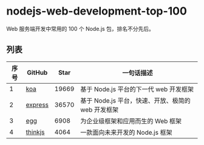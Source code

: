# nodejs-web-development-top-100
Web 服务端开发中常用的 100 个 Node.js 包，排名不分先后。

## 列表

| 序号 | GitHub | Star | 一句话描述 |
|---|---|---|---|
| 1 | [koa](https://github.com/koajs/koa) | 19669 | 基于 Node.js 平台的下一代 web 开发框架 |
| 2 | [express](https://github.com/expressjs/express) | 36570 | 基于 Node.js 平台，快速、开放、极简的 web 开发框架 |
| 3 | [egg](https://github.com/eggjs/egg) | 6908 | 为企业级框架和应用而生的 Web 框架 |
| 4 | [thinkjs](https://github.com/thinkjs/thinkjs) | 4064 | 一款面向未来开发的 Node.js 框架 |
